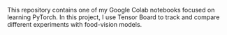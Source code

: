 This repository contains one of my Google Colab notebooks focused on learning PyTorch. In this project, I use Tensor Board to track and compare different experiments with food-vision models.
